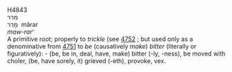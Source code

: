 <body>
  <p>H4843<br>  מרר  <br> מָרַר  ‎  mârar  <br><i>maw-rar‘ </i><br>A primitive root; properly to <i>trickle</i> (see <a href="h4752.htm">4752</a> ; but used only as a denominative from <a href="h4751.htm">4751</a>  to <i>be</i> (causatively <i>make</i>) <i>bitter</i> (literally or figuratively): - (be, be in, deal, have, make) bitter (-ly, -ness), be moved with choler, (be, have sorely, it) grieved (-eth), provoke, vex.<br></p>
 </body>